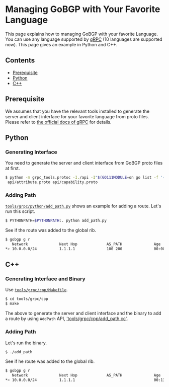 # Managing GoBGP with Your Favorite Language

This page explains how to managing GoBGP with your favorite Language. You can use any language supported by [gRPC](http://www.grpc.io/) (10 languages are supported now). This page gives an example in Python and C++.

## Contents

- [Prerequisite](#prerequisite)
- [Python](#python)
- [C++](#cpp)

## Prerequisite

We assumes that you have the relevant tools installed to generate the server and client interface for your favorite language from proto files. Please refer to [the official docs of gRPC](http://www.grpc.io/docs/) for details.

## Python

### Generating Interface

You need to generate the server and client interface from GoBGP proto files at first.

```bash
$ python -m grpc_tools.protoc -I./api -I"$(GO111MODULE=on go list -f '{{ .Dir }}' -m github.com/golang/protobuf)"/ptypes --python_out=. --grpc_python_out=. api/gobgp.proto
 api/attribute.proto api/capability.proto
```

### Adding Path

[`tools/grpc/python/add_path.py`](https://github.com/osrg/gobgp/blob/master/tools/grpc/python/add_path.py)
shows an example for adding a route.
Let's run this script.

```bash
$ PYTHONPATH=$PYTHONPATH:. python add_path.py
```

See if the route was added to the global rib.

```bash
$ gobgp g r
   Network              Next Hop             AS_PATH              Age        Attrs
*> 10.0.0.0/24          1.1.1.1              100 200              00:08:02   [{Origin: ?}]
```

## C++

### Generating Interface and Binary

Use [`tools/grpc/cpp/Makefile`](https://github.com/osrg/gobgp/blob/master/tools/grpc/cpp/Makefile).

```bash
$ cd tools/grpc/cpp
$ make
 ```

The above to generate the server and client interface and the binary to add a route by using `AddPath` API, ['tools/grpc/cpp/add_path.cc'](https://github.com/osrg/gobgp/blob/master/tools/grpc/cpp/add_path.cc).

### Adding Path

Let's run the binary.

```bash
$ ./add_path
```

See if he route was added to the global rib.

```bash
$ gobgp g r
   Network              Next Hop             AS_PATH              Age        Attrs
*> 10.0.0.0/24          1.1.1.1                                   00:13:26   [{Origin: i} {Communities: 0:100}]
```
